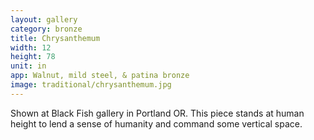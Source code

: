 ```yaml
---
layout: gallery
category: bronze
title: Chrysanthemum
width: 12
height: 78
unit: in
app: Walnut, mild steel, & patina bronze
image: traditional/chrysanthemum.jpg
---
```


Shown at Black Fish gallery in Portland OR. This piece stands at human height to lend a sense of humanity and command some vertical space.

